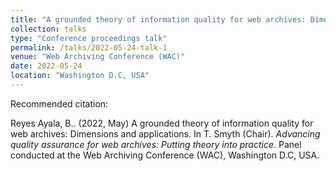 ```yaml
---
title: "A grounded theory of information quality for web archives: Dimensions and applications"
collection: talks
type: "Conference proceedings talk"
permalink: /talks/2022-05-24-talk-1
venue: "Web Archiving Conference (WAC)"
date: 2022-05-24
location: "Washington D.C, USA"
---
```


Recommended citation:  

Reyes Ayala, B.. (2022, May) A grounded theory of information quality for web archives: Dimensions
and applications. In T. Smyth (Chair). _Advancing quality assurance for web archives: Putting theory
into practice_. Panel conducted at the Web Archiving Conference (WAC), Washington D.C, USA.

